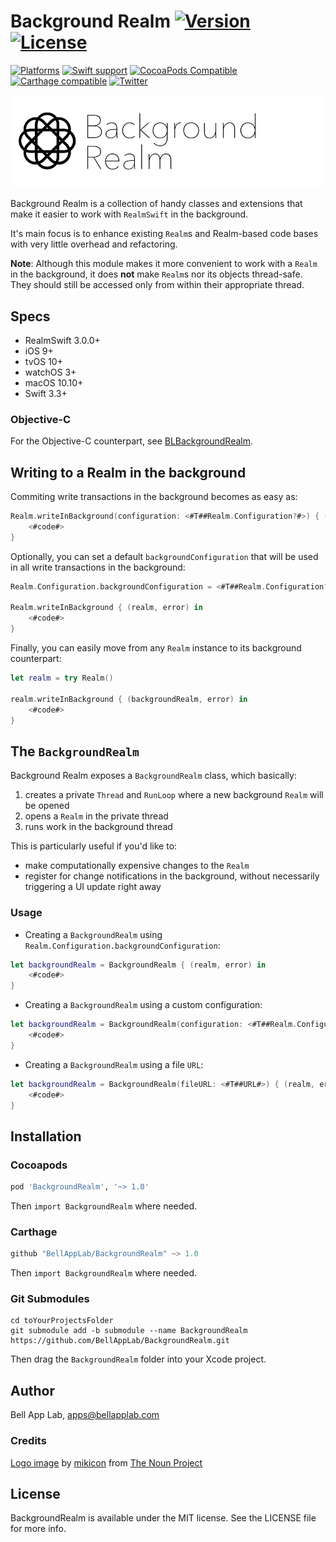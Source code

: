 # Background Realm [![Version](https://img.shields.io/badge/Version-1.0.1-black.svg?style=flat)](#installation) [![License](https://img.shields.io/cocoapods/l/BackgroundRealm.svg?style=flat)](#license)

[![Platforms](https://img.shields.io/badge/Platforms-iOS|tvOS|macOS|watchOS-brightgreen.svg?style=flat)](#installation)
[![Swift support](https://img.shields.io/badge/Swift-3.3%20%7C%204.1-red.svg?style=flat)](#swift-versions-support)
[![CocoaPods Compatible](https://img.shields.io/cocoapods/v/BackgroundRealm.svg?style=flat&label=CocoaPods)](https://cocoapods.org/pods/BackgroundRealm)
[![Carthage compatible](https://img.shields.io/badge/Carthage-compatible-4BC51D.svg?style=flat)](https://github.com/Carthage/Carthage)
[![Twitter](https://img.shields.io/badge/Twitter-@BellAppLab-blue.svg?style=flat)](http://twitter.com/BellAppLab)

![Background Realm](./Images/background_realm.png)

Background Realm is a collection of handy classes and extensions that make it easier to work with `RealmSwift` in the background.

It's main focus is to enhance existing `Realm`s and Realm-based code bases with very little overhead and refactoring. 

**Note**: Although this module makes it more convenient to work with a `Realm` in the background, it does **not** make  `Realm`s nor its objects thread-safe. They should still be accessed only from within their appropriate thread.

## Specs

* RealmSwift 3.0.0+
* iOS 9+
* tvOS 10+
* watchOS 3+
* macOS 10.10+
* Swift 3.3+

### Objective-C

For the Objective-C counterpart, see [BLBackgroundRealm](https://github.com/BellAppLab/BLBackgroundRealm).

## Writing to a Realm in the background

Commiting write transactions in the background becomes as easy as:

```swift
Realm.writeInBackground(configuration: <#T##Realm.Configuration?#>) { (realm, error) in
    <#code#>
}
```

Optionally, you can set a default `backgroundConfiguration` that will be used in all write transactions in the background:

```swift
Realm.Configuration.backgroundConfiguration = <#T##Realm.Configuration?#>

Realm.writeInBackground { (realm, error) in
    <#code#>
}
```

Finally, you can easily move from any `Realm` instance to its background counterpart:

```swift
let realm = try Realm()

realm.writeInBackground { (backgroundRealm, error) in 
    <#code#>
}
```

## The `BackgroundRealm`

Background Realm exposes a `BackgroundRealm`  class, which basically:

1. creates a private `Thread` and `RunLoop` where a new background `Realm` will be opened
2. opens a `Realm` in the private thread
3. runs work in the background thread

This is particularly useful if you'd like to:

- make computationally expensive changes to the `Realm`
- register for change notifications in the background, without necessarily triggering a UI update right away

### Usage

- Creating a `BackgroundRealm` using `Realm.Configuration.backgroundConfiguration`:

```swift
let backgroundRealm = BackgroundRealm { (realm, error) in
    <#code#>
}
```

- Creating a `BackgroundRealm` using a custom configuration:

```swift
let backgroundRealm = BackgroundRealm(configuration: <#T##Realm.Configuration?#>) { (realm, error) in
    <#code#>
}
```

- Creating a `BackgroundRealm` using a file `URL`:

```swift
let backgroundRealm = BackgroundRealm(fileURL: <#T##URL#>) { (realm, error) in
    <#code#>
}
```

## Installation

### Cocoapods

```ruby
pod 'BackgroundRealm', '~> 1.0'
```

Then `import BackgroundRealm` where needed.

### Carthage

```swift
github "BellAppLab/BackgroundRealm" ~> 1.0
```

Then `import BackgroundRealm` where needed.

### Git Submodules

```shell
cd toYourProjectsFolder
git submodule add -b submodule --name BackgroundRealm https://github.com/BellAppLab/BackgroundRealm.git
```

Then drag the `BackgroundRealm` folder into your Xcode project.

## Author

Bell App Lab, apps@bellapplab.com

### Credits

[Logo image](https://thenounproject.com/search/?q=background&i=635453#) by [mikicon](https://thenounproject.com/mikicon) from [The Noun Project](https://thenounproject.com/)

## License

BackgroundRealm is available under the MIT license. See the LICENSE file for more info.
